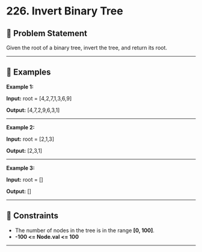# 226. Invert Binary Tree

## 📘 Problem Statement
Given the root of a binary tree, invert the tree, and return its root.

---

## 🔹 Examples

**Example 1:**

**Input:**
root = [4,2,7,1,3,6,9]

**Output:**
[4,7,2,9,6,3,1]

---

**Example 2:**

**Input:**
root = [2,1,3]

**Output:**
[2,3,1]

---

**Example 3:**

**Input:**
root = []

**Output:**
[]


---

## 🔹 Constraints
- The number of nodes in the tree is in the range **[0, 100]**.
- **-100 <= Node.val <= 100**

---